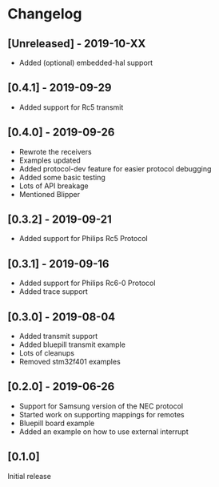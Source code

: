 # Changelog

## [Unreleased] - 2019-10-XX
 - Added (optional) embedded-hal support

## [0.4.1] - 2019-09-29
 - Added support for Rc5 transmit

## [0.4.0] - 2019-09-26
 - Rewrote the receivers
 - Examples updated
 - Added protocol-dev feature for easier protocol debugging
 - Added some basic testing
 - Lots of API breakage
 - Mentioned Blipper

## [0.3.2] - 2019-09-21
 - Added support for Philips Rc5 Protocol

## [0.3.1] - 2019-09-16
 - Added support for Philips Rc6-0 Protocol
 - Added trace support

## [0.3.0] - 2019-08-04
 - Added transmit support
 - Added bluepill transmit example
 - Lots of cleanups
 - Removed stm32f401 examples

## [0.2.0] - 2019-06-26

 - Support for Samsung version of the NEC protocol
 - Started work on supporting mappings for remotes
 - Bluepill board example
 - Added an example on how to use external interrupt

## [0.1.0] 

Initial release 